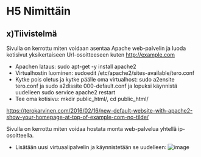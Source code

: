 # H5 Nimittäin

## x)Tiivistelmä

Sivulla on kerrottu miten voidaan asentaa Apache web-palvelin ja luoda kotisivut yksikertaiseen Url-osoitteeseen kuten http://example.com

* Apachen lataus: sudo apt-get -y install apache2
* Virtualhostin luominen: sudoedit /etc/apache2/sites-available/tero.conf
* Kytke pois oletus ja kytke päälle oma virtualhost: sudo a2ensite tero.conf ja sudo a2dissite 000-default.conf ja lopuksi käynnistä uudelleen sudo service apache2 restart
* Tee oma kotisivu: mkdir public_html/, cd public_html/

https://terokarvinen.com/2016/02/16/new-default-website-with-apache2-show-your-homepage-at-top-of-example-com-no-tilde/

Sivulla on kerrottu miten voidaa hostata monta web-palvelua yhtellä ip-osoitteella.

* Lisätään uusi virtuaalipalvelin ja käynnistetään se uudelleen: ![image](https://github.com/bgx088/linux-kurssi/assets/143337810/fdc557d6-ef60-45ea-ab56-ea3fb3c88d3d)

  
